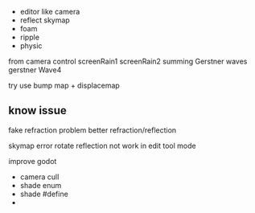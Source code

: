 - editor like camera 
- reflect skymap
- foam
- ripple
- physic

from
camera control 
screenRain1
screenRain2
summing Gerstner waves gerstner Wave4 

try use bump map + displacemap


## know issue
fake refraction problem
better refraction/reflection

skymap error rotate
reflection not work in edit tool mode

improve godot
- camera cull 
- shade enum
- shade #define
- 